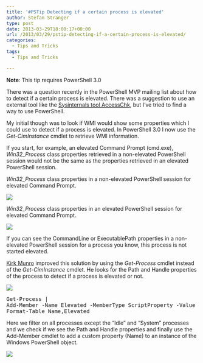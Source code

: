 ```yaml
---
title: '#PSTip Detecting if a certain process is elevated'
author: Stefan Stranger
type: post
date: 2013-03-29T18:00:17+00:00
url: /2013/03/29/pstip-detecting-if-a-certain-process-is-elevated/
categories:
  - Tips and Tricks
tags:
  - Tips and Tricks

---
```

**Note**: This tip requires PowerShell 3.0

There was a question recently in the PowerShell MVP mailing list about how to detect if a certain process is elevated. There was a suggestion to use an external tool like the [Sysinternals tool AccessChk][1], but I&#8217;ve tried to find a way to use PowerShell.

My initial though was to look if WMI would show some properties which I could use to detect if a process is elevated. In PowerShell 3.0 I now use the _Get-CimInstance_ cmdlet to retrieve WMI information.

If you start, for example, an elevated Command Prompt (cmd.exe), _Win32_Process_ class properties retrieved in a non-elevated PowerShell session would not be the same as the properties retrieved in an elevated PowerShell session.

_Win32_Process_ class properties in a non-elevated PowerShell session for elevated Command Prompt.

![](/images/image1tip.png)

_Win32_Process_ class properties in an elevated PowerShell session for elevated Command Prompt.

![](/images/image3tip.jpg)

If you can see the CommandLine or ExecutablePath properties in a non-elevated PowerShell session for a process you know, this process is not started elevated.

[Kirk Munro][2] improved this solution by using the _Get-Process_ cmdlet instead of the _Get-CimInstance_ cmdlet. He looks for the Path and Handle properties of the process to detect if a process is elevated or not.

![](/images/image4tip.jpg)

<pre class="brush: powershell; title: ; notranslate" title="">Get-Process |
Add-Member -Name Elevated -MemberType ScriptProperty -Value {if ($this.Name -in @('Idle','System')) {$null} else {-not $this.Path -and -not $this.Handle} } -PassThru |
Format-Table Name,Elevated
</pre>

Here we filter on all processes except the “Idle” and “System” processes and we check if we see the Path and Handle properties and finally use the Add-Member cmdlet to add a custom property (Name) to an instance of the Windows PowerShell object.

![](/images/image004.jpg)

[1]: http://technet.microsoft.com/en-us/sysinternals/bb664922.aspx
[2]: https://twitter.com/poshoholic